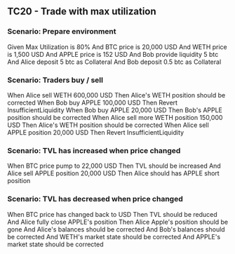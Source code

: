 ## TC20 - Trade with max utilization

### Scenario: Prepare environment
Given Max Utilization is 80%
And BTC price is 20,000 USD
And WETH price is 1,500 USD
And APPLE price is 152 USD
And Bob provide liquidity 5 btc
And Alice deposit 5 btc as Collateral
And Bob deposit 0.5 btc as Collateral

### Scenario: Traders buy / sell
When Alice sell WETH 600,000 USD
Then Alice's WETH position should be corrected
When Bob buy APPLE 100,000 USD
Then Revert InsufficientLiquidity
When Bob buy APPLE 20,000 USD
Then Bob's APPLE position should be corrected
When Alice sell more WETH position 150,000 USD
Then Alice's WETH position should be corrected
When Alice sell APPLE position 20,000 USD
Then Revert InsufficientLiquidity

### Scenario: TVL has increased when price changed
When BTC price pump to 22,000 USD
Then TVL should be increased
And Alice sell APPLE position 20,000 USD
Then Alice should has APPLE short position

### Scenario: TVL has decreased when price changed
When BTC price has changed back to <PRICE> USD
Then TVL should be reduced
And Alice fully close APPLE's position
Then Alice Apple's position should be gone
And Alice's balances should be corrected
And Bob's balances should be corrected
And WETH's market state should be corrected
And APPLE's market state should be corrected
